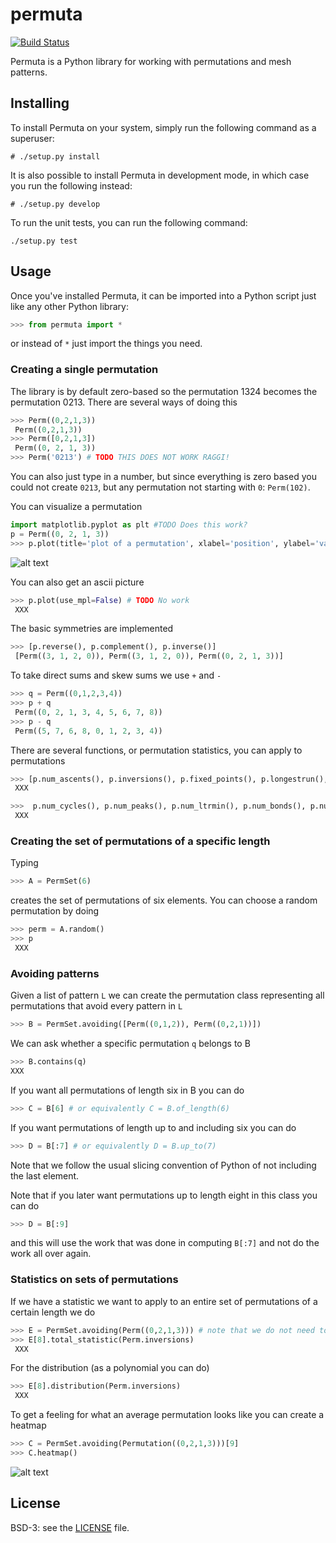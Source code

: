 # permuta

[![Build Status](https://travis-ci.org/PermutaTriangle/Permuta.svg?branch=master)](https://travis-ci.org/PermutaTriangle/Permuta)

Permuta is a Python library for working with permutations and mesh patterns.

## Installing
To install Permuta on your system, simply run the following command as a
superuser:
```
# ./setup.py install
```

It is also possible to install Permuta in development mode, in which case you
run the following instead:
```
# ./setup.py develop
```

To run the unit tests, you can run the following command:
```
./setup.py test
```

## Usage
Once you've installed Permuta, it can be imported into a Python script just
like any other Python library:

```python
>>> from permuta import *
```

or instead of `*` just import the things you need.

### Creating a single permutation

The library is by default zero-based so the permutation 1324 becomes the
permutation 0213. There are several ways of doing this

```python
>>> Perm((0,2,1,3))
 Perm((0,2,1,3))
>>> Perm([0,2,1,3])
 Perm((0, 2, 1, 3))
>>> Perm('0213') # TODO THIS DOES NOT WORK RAGGI!
```

You can also just type in a number, but since everything is zero based you could
not create `0213`, but any permutation not starting with `0`: `Perm(102)`.

You can visualize a permutation

```python
import matplotlib.pyplot as plt #TODO Does this work?
p = Perm((0, 2, 1, 3))
>>> p.plot(title='plot of a permutation', xlabel='position', ylabel='value') # TODO WHY NOT WORK RAGGI?
```

![alt text](https://github.com/PermutaTriangle/Permuta/img/american-mink.jpg "Plot of a permutation")

You can also get an ascii picture

```python
>>> p.plot(use_mpl=False) # TODO No work
 XXX
```

The basic symmetries are implemented
```python
>>> [p.reverse(), p.complement(), p.inverse()]
 [Perm((3, 1, 2, 0)), Perm((3, 1, 2, 0)), Perm((0, 2, 1, 3))]
```

To take direct sums and skew sums we use `+` and `-`

```python
>>> q = Perm((0,1,2,3,4))
>>> p + q
 Perm((0, 2, 1, 3, 4, 5, 6, 7, 8))
>>> p - q
 Perm((5, 7, 6, 8, 0, 1, 2, 3, 4))
```

There are several functions, or permutation statistics, you can apply to
permutations

```python
>>> [p.num_ascents(), p.inversions(), p.fixed_points(), p.longestrun(), p.majorindex(), p.num_cycles()]
 XXX
```

```python
>>>  p.num_cycles(), p.num_peaks(), p.num_ltrmin(), p.num_bonds(), p.num_valleys()
 XXX
```

### Creating the set of permutations of a specific length
Typing

```python
>>> A = PermSet(6)
```

creates the set of permutations of six elements. You can choose a random
permutation by doing

```python
>>> perm = A.random()
>>> p
 XXX
```

### Avoiding patterns
Given a list of pattern `L` we can create the permutation class representing all
permutations that avoid every pattern in `L`

```python
>>> B = PermSet.avoiding([Perm((0,1,2)), Perm((0,2,1))])
```

We can ask whether a specific permutation `q` belongs to B
```python
>>> B.contains(q)
XXX
```

If you want all permutations of length six in B you can do

```python
>>> C = B[6] # or equivalently C = B.of_length(6)
```

If you want permutations of length up to and including six you can do

```python
>>> D = B[:7] # or equivalently D = B.up_to(7)
```

Note that we follow the usual slicing convention of Python of not including the
last element.

Note that if you later want permutations up to length eight in this class you
can do

```python
>>> D = B[:9]
```

and this will use the work that was done in computing `B[:7]` and not do the
work all over again.

### Statistics on sets of permutations

If we have a statistic we want to apply to an entire set of permutations of a
certain length we do

```python
>>> E = PermSet.avoiding(Perm((0,2,1,3))) # note that we do not need to put a single pattern in a list
>>> E[8].total_statistic(Perm.inversions)
 XXX
```

For the distribution (as a polynomial you can do)

```python
>>> E[8].distribution(Perm.inversions)
 XXX
```

To get a feeling for what an average permutation looks like you can create a
heatmap

```python
>>> C = PermSet.avoiding(Permutation((0,2,1,3)))[9]
>>> C.heatmap()
```

![alt text](https://github.com/PermutaTriangle/Permuta/img/american-mink.jpg "Plot of a permutation")

## License
BSD-3: see the [LICENSE](https://github.com/PermutaTriangle/Permuta/blob/master/LICENSE) file.
